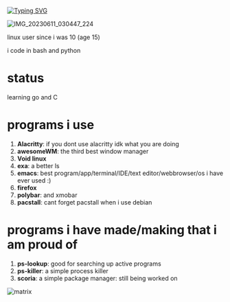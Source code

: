 [![Typing SVG](https://readme-typing-svg.demolab.com/?lines=Hi,;this+is+my+profile)](https://git.io/typing-svg)

![IMG_20230611_030447_224](https://github.com/hexisXz/hexisXz/assets/71829613/c7b74872-fb73-4c32-8894-454a759d032c)

linux user since i was 10
(age 15)


i code in bash and python


# status
learning go and C


# programs i use

1) **Alacritty**: if you dont use alacritty idk what you are doing
2) **awesomeWM**: the third best window manager
3) **Void linux**
4) **exa**: a better ls
5) **emacs**: best program/app/terminal/IDE/text editor/webbrowser/os i have ever used :)
6) **firefox**
7) **polybar**: and xmobar
8) **pacstall**: cant forget pacstall when i use debian



# programs i have made/making that i am proud of
1) **ps-lookup**: good for searching up active programs
2) **ps-killer**: a simple process killer
3) **scoria**: a simple package manager: still being worked on


![matrix](https://github.com/hexisXz/hexisXz/assets/71829613/577b1660-9340-40ac-9a30-b5e78ac5cea7)
